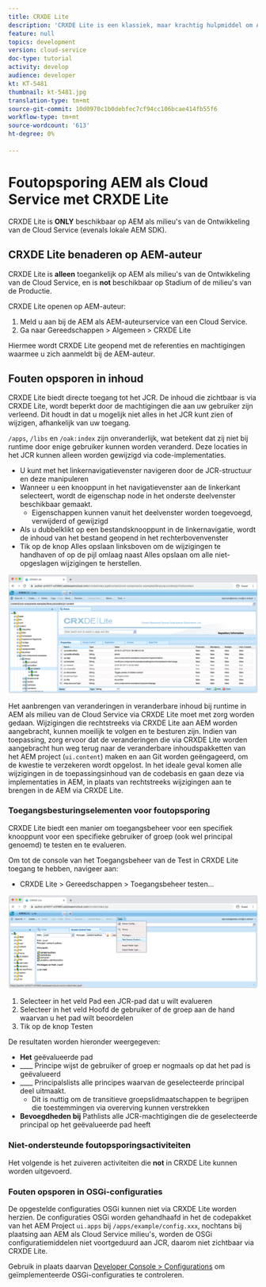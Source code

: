 ```yaml
---
title: CRXDE Lite
description: 'CRXDE Lite is een klassiek, maar krachtig hulpmiddel om AEM als milieu''s van de Ontwikkelaar van de Cloud Service te zuiveren. CRXDE Lite verstrekt een reeks van functionaliteit die het zuiveren van het inspecteren van alle middelen en eigenschappen, het manipuleren van de veranderlijke gedeelten van JCR en het onderzoeken van toestemmingen helpt. '
feature: null
topics: development
version: cloud-service
doc-type: tutorial
activity: develop
audience: developer
kt: KT-5481
thumbnail: kt-5481.jpg
translation-type: tm+mt
source-git-commit: 10d0970c1b0debfec7cf94cc106bcae414fb55f6
workflow-type: tm+mt
source-wordcount: '613'
ht-degree: 0%

---
```



# Foutopsporing AEM als Cloud Service met CRXDE Lite

CRXDE Lite is __ONLY__ beschikbaar op AEM als milieu&#39;s van de Ontwikkeling van de Cloud Service (evenals lokale AEM SDK).

## CRXDE Lite benaderen op AEM-auteur

CRXDE Lite is __alleen__ toegankelijk op AEM als milieu&#39;s van de Ontwikkeling van de Cloud Service, en is __not__ beschikbaar op Stadium of de milieu&#39;s van de Productie.

CRXDE Lite openen op AEM-auteur:

1. Meld u aan bij de AEM als AEM-auteurservice van een Cloud Service.
1. Ga naar Gereedschappen > Algemeen > CRXDE Lite

Hiermee wordt CRXDE Lite geopend met de referenties en machtigingen waarmee u zich aanmeldt bij de AEM-auteur.

## Fouten opsporen in inhoud

CRXDE Lite biedt directe toegang tot het JCR. De inhoud die zichtbaar is via CRXDE Lite, wordt beperkt door de machtigingen die aan uw gebruiker zijn verleend. Dit houdt in dat u mogelijk niet alles in het JCR kunt zien of wijzigen, afhankelijk van uw toegang.

`/apps`, `/libs` en `/oak:index` zijn onveranderlijk, wat betekent dat zij niet bij runtime door enige gebruiker kunnen worden veranderd. Deze locaties in het JCR kunnen alleen worden gewijzigd via code-implementaties.

+ U kunt met het linkernavigatievenster navigeren door de JCR-structuur en deze manipuleren
+ Wanneer u een knooppunt in het navigatievenster aan de linkerkant selecteert, wordt de eigenschap node in het onderste deelvenster beschikbaar gemaakt.
   + Eigenschappen kunnen vanuit het deelvenster worden toegevoegd, verwijderd of gewijzigd
+ Als u dubbelklikt op een bestandsknooppunt in de linkernavigatie, wordt de inhoud van het bestand geopend in het rechterbovenvenster
+ Tik op de knop Alles opslaan linksboven om de wijzigingen te handhaven of op de pijl omlaag naast Alles opslaan om alle niet-opgeslagen wijzigingen te herstellen.

![CRXDE Lite - Fouten opsporen in inhoud](./assets/crxde-lite/debugging-content.png)

Het aanbrengen van veranderingen in veranderbare inhoud bij runtime in AEM als milieu van de Cloud Service via CRXDE Lite moet met zorg worden gedaan.
Wijzigingen die rechtstreeks via CRXDE Lite aan AEM worden aangebracht, kunnen moeilijk te volgen en te besturen zijn. Indien van toepassing, zorg ervoor dat de veranderingen die via CRXDE Lite worden aangebracht hun weg terug naar de veranderbare inhoudspakketten van het AEM project (`ui.content`) maken en aan Git worden geëngageerd, om de kwestie te verzekeren wordt opgelost. In het ideale geval komen alle wijzigingen in de toepassingsinhoud van de codebasis en gaan deze via implementaties in AEM, in plaats van rechtstreeks wijzigingen aan te brengen in de AEM via CRXDE Lite.

### Toegangsbesturingselementen voor foutopsporing

CRXDE Lite biedt een manier om toegangsbeheer voor een specifiek knooppunt voor een specifieke gebruiker of groep (ook wel principal genoemd) te testen en te evalueren.

Om tot de console van het Toegangsbeheer van de Test in CRXDE Lite toegang te hebben, navigeer aan:

+ CRXDE Lite > Gereedschappen > Toegangsbeheer testen...

![CRXDE Lite - Toegangscontrole testen](./assets/crxde-lite/permissions__test-access-control.png)

1. Selecteer in het veld Pad een JCR-pad dat u wilt evalueren
1. Selecteer in het veld Hoofd de gebruiker of de groep aan de hand waarvan u het pad wilt beoordelen
1. Tik op de knop Testen

De resultaten worden hieronder weergegeven:

+ __Het__ geëvalueerde pad
+ ____ Principe wijst de gebruiker of groep er nogmaals op dat het pad is geëvalueerd
+ ____ Principalslists alle principes waarvan de geselecteerde principal deel uitmaakt.
   + Dit is nuttig om de transitieve groepslidmaatschappen te begrijpen die toestemmingen via overerving kunnen verstrekken
+ __Bevoegdheden bij__ Pathlists alle JCR-machtigingen die de geselecteerde principal op het geëvalueerde pad heeft

### Niet-ondersteunde foutopsporingsactiviteiten

Het volgende is het zuiveren activiteiten die __not__ in CRXDE Lite kunnen worden uitgevoerd.

### Fouten opsporen in OSGi-configuraties

De opgestelde configuraties OSGi kunnen niet via CRXDE Lite worden herzien. De configuraties OSGi worden gehandhaafd in het de codepakket van het AEM Project `ui.apps` bij `/apps/example/config.xxx`, nochtans bij plaatsing aan AEM als Cloud Service milieu&#39;s, worden de OSGi configuratiemiddelen niet voortgeduurd aan JCR, daarom niet zichtbaar via CRXDE Lite.

Gebruik in plaats daarvan [Developer Console > Configurations](./developer-console.md#configurations) om geïmplementeerde OSGi-configuraties te controleren.
